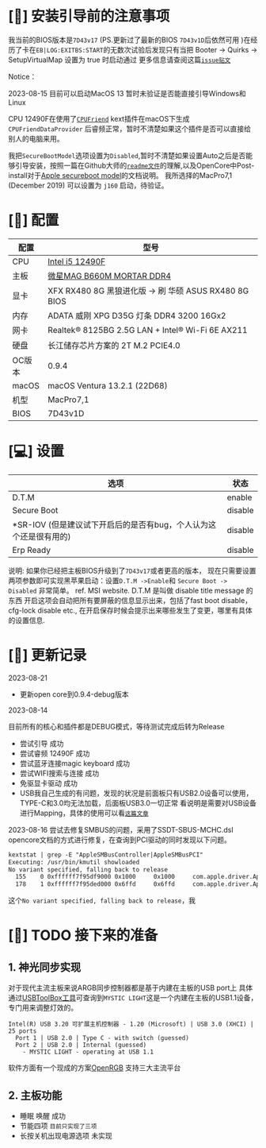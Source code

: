 # [👀️] 安装引导前的注意事项

我当前的BIOS版本是```7D43v17``` (PS.更新过了最新的BIOS `7D43v1D`后依然可用 )在经历了卡在```EB|LOG:EXITBS:START```的无数次试验后发现只有当把 Booter -> Quirks -> SetupVirtualMap 设置为 true 时启动通过
更多信息请查阅这篇[`issue贴文`](https://github.com/laggykiller/Hackintosh_MSI_B660M-A_WIFI_DDR4/issues/1#issuecomment-1251633487)

Notice：

2023-08-15 目前可以启动MacOS 13 暂时未验证是否能直接引导Windows和Linux 

CPU 12490F在使用了[`CPUFriend`](https://github.com/acidanthera/CPUFriend) kext插件在macOS下生成`CPUFriendDataProvider` 后睿频正常，暂时不清楚如果这个插件是否可以直接给别人的电脑来用。

我把`SecureBootModel`选项设置为`Disabled`,暂时不清楚如果设置Auto之后是否能够引导安装，按照一篇在Github大师的[`readme文件`](https://github.com/laggykiller/Hackintosh_MSI_B660M-A_WIFI_DDR4#5-post-install)的理解,以及OpenCore中Post-install对于[Apple secureboot model](https://dortania.github.io/OpenCore-Post-Install/universal/security/applesecureboot.html)的文档说明。
我所选择的MacPro7,1 (December 2019) 可以设置为 `j160` 启动，待验证。

# [🚀️] 配置

| 配置 | 型号 |
| --- | --- |
| CPU | [Intel i5 12490F](https://ark.intel.com/content/www/cn/zh/ark/products/134588/intel-core-i512490f-processor-20m-cache-up-to-4-60-ghz.html) |
| 主板 | [微星MAG B660M MORTAR DDR4](https://cn.msi.com/Motherboard/MAG-B660M-MORTAR-DDR4) |
| 显卡 | XFX RX480 8G 黑狼进化版 -> 刷 华硕 ASUS RX480 8G BIOS |
| 内存 | ADATA 威刚 XPG D35G 灯条 DDR4 3200 16Gx2 |
| 网卡 | Realtek® 8125BG 2.5G LAN + Intel® Wi-Fi 6E AX211 |
| 硬盘 | 长江储存芯片方案的 2T M.2 PCIE4.0 |
| OC版本 | 0.9.4 |
| macOS | macOS Ventura 13.2.1 (22D68) |
| 机型 | MacPro7,1 |
| BIOS | 7D43v1D |

# [💻] 设置
| 选项 | 状态 |
| --- | --- |
| D.T.M | enable |
| Secure Boot | disable |
| *SR-IOV (但是建议试下开启后的是否有bug，个人认为这个还是很有用的) | disable |
| Erp Ready | disable |

说明: 如果你已经把主板BIOS升级到了`7D43v17`或者更高的版本，
现在只需要设置两项参数即可实现黑苹果启动：设置`D.T.M ->Enable`和 `Secure Boot -> Disabled` 非常简单。
ref. MSI website. D.T.M 是叫做 disable title message 的东西 开启这项会自动把所有要屏蔽的信息显示出来，包括了fast boot disable，cfg-lock disable etc., 在开启保存时候会提示出来哪些发生了变更，哪里有具体的设置信息.

# [📕] 更新记录
2023-08-21

* 更新open core到0.9.4-debug版本

2023-08-14

目前所有的核心和插件都是DEBUG模式，等待测试完成后转为Release
* 尝试引导 成功
* 尝试睿频 12490F 成功
* 尝试蓝牙连接magic keyboard 成功
* 尝试WIFI搜索与连接 成功
* 免驱显卡驱动 成功
* USB我自己生成的有问题，发现的状况是前面板只有USB2.0设备可以使用，TYPE-C和3.0均无法加载，后面板USB3.0一切正常
看说明是需要对USB设备进行Mapping，具体的使用可以看[`这篇文章`](https://github.com/yzchan/MSI-MAG-B660M-MORTAR-DDR4-12600K-EFI/blob/master/USB%E5%AE%9A%E5%88%B6.md)

2023-08-16
尝试去修复SMBUS的问题，采用了SSDT-SBUS-MCHC.dsl opencore文档的方式进行修复，在查询到PCI驱动的同时发现以下问题。
```txt
kextstat | grep -E "AppleSMBusController|AppleSMBusPCI"
Executing: /usr/bin/kmutil showloaded
No variant specified, falling back to release
  155    0 0xffffff7f95df9000 0x1000     0x1000     com.apple.driver.AppleSMBusPCI (1.0.14d1) 3B3CBC6F-07BD-3D7E-9F2F-D738A31C290D <17 7 6 3>
  178    1 0xffffff7f95ded000 0x6ffd     0x6ffd     com.apple.driver.AppleSMBusController (1.0.18d1) 18305D5D-1310-37BC-B654-6C034FD346E7 <177 17 16 7 6 3>
```
这个`No variant specified, falling back to release`，我

# [🎨] TODO 接下来的准备

## 1. 神光同步实现 
对于现代主流主板来说ARGB同步控制器都是基于内建在主板的USB port上
具体通过[USBToolBox工具](https://github.com/USBToolBox/tool/releases)可查询到`MYSTIC LIGHT`这是一个内建在主板的USB1.1设备，专门用来调整灯效的。

```
Intel(R) USB 3.20 可扩展主机控制器 - 1.20 (Microsoft) | USB 3.0 (XHCI) | 25 ports
  Port 1 | USB 2.0 | Type C - with switch (guessed)
  Port 2 | USB 2.0 | Internal (guessed)
    - MYSTIC LIGHT - operating at USB 1.1
```
软件方面有一个现成的方案[OpenRGB](https://openrgb.org/) 支持三大主流平台

## 2. 主板功能
* 睡眠 唤醒 成功
* 节能四项 `目前只实现了三项`
* 长按关机出现电源选项 未实现